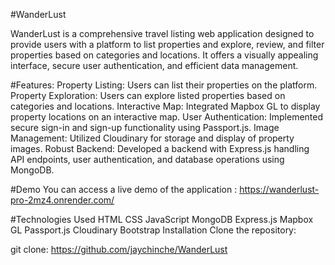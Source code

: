 #WanderLust

WanderLust is a comprehensive travel listing web application designed to provide users with a platform to list properties and explore, review, and filter properties based on categories and locations. It offers a visually appealing interface, secure user authentication, and efficient data management.

#Features:
Property Listing: Users can list their properties on the platform.
Property Exploration: Users can explore listed properties based on categories and locations.
Interactive Map: Integrated Mapbox GL to display property locations on an interactive map.
User Authentication: Implemented secure sign-in and sign-up functionality using Passport.js.
Image Management: Utilized Cloudinary for storage and display of property images.
Robust Backend: Developed a backend with Express.js handling API endpoints, user authentication, and database operations using MongoDB.

#Demo
You can access a live demo of the application : https://wanderlust-pro-2mz4.onrender.com/

#Technologies Used
HTML
CSS
JavaScript
MongoDB
Express.js
Mapbox GL
Passport.js
Cloudinary
Bootstrap
Installation
Clone the repository:

git clone: https://github.com/jaychinche/WanderLust



